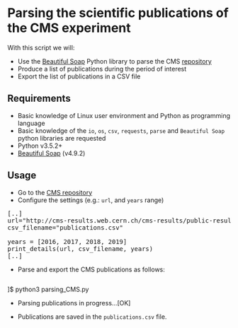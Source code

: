 # Parsing the scientific publications of the CMS experiment

With this script we will:

* Use the [Beautiful Soap](https://www.crummy.com/software/BeautifulSoup/bs4/doc/) Python library to parse the CMS [repository](http://cms-results.web.cern.ch/cms-results/public-results/publications/CMS/index.html)
* Produce a list of publications during the period of interest
* Export the list of publications in a CSV file

## Requirements

* Basic knowledge of Linux user environment and Python as programming language
* Basic knowledge of the `io`, `os`, `csv`, `requests`, `parse` and `Beautiful Soap` python libraries are requested
* Python v3.5.2+
* [Beautiful Soap](https://www.crummy.com/software/BeautifulSoup/bs4/doc/) (v4.9.2)

## Usage

* Go to the [CMS repository](http://cms-results.web.cern.ch/cms-results/public-results/publications/CMS/index.html)
* Configure the settings (e.g.: `url`, and `years` range)

<pre>
[..]
url="http://cms-results.web.cern.ch/cms-results/public-results/publications/CMS/index.html"
csv_filename="publications.csv"

years = [2016, 2017, 2018, 2019]
print_details(url, csv_filename, years)
[..]
</pre>

* Parse and export the CMS publications as follows:
  <pre>
]$ python3 parsing_CMS.py

- Parsing publications in progress...[OK]
  </pre>

* Publications are saved in the `publications.csv` file.
